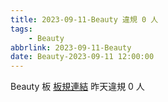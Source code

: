 ```yaml
---
title: 2023-09-11-Beauty 違規 0 人
tags:
    - Beauty
abbrlink: 2023-09-11-Beauty
date: Beauty-2023-09-11 12:00:00
---
```

Beauty 板 [板規連結](https://www.ptt.cc/bbs/Beauty/M.1630069980.A.84B.html)
昨天違規 0 人

